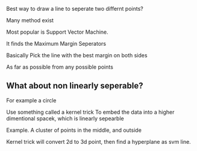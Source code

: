 Best way to draw a line to seperate two differnt points?

Many method exist

Most popular is Support Vector Machine.

It finds the Maximum Margin Seperators

Basically
Pick the line with the best margin on both sides

As far as possible from any possible points


## What about non linearly seperable?

For example a circle

Use something called a kernel trick
To embed the data into a higher dimentional spacek, which is linearly sepearble

Example. A cluster of points in the middle, and outside

Kernel trick will convert 2d to 3d point, then find a hyperplane as svm line.